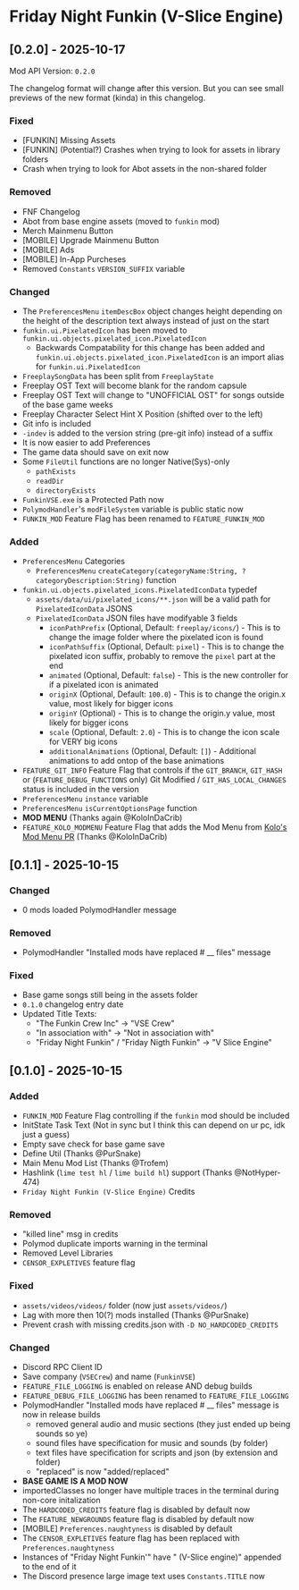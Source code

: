 # Friday Night Funkin (V-Slice Engine)

## [0.2.0] - 2025-10-17
Mod API Version: `0.2.0`

The changelog format will change after this version.
But you can see small previews of the new format (kinda) in this changelog.

### Fixed

- [FUNKIN] Missing Assets
- [FUNKIN] (Potential?) Crashes when trying to look for assets in library folders
- Crash when trying to look for Abot assets in the non-shared folder

### Removed

- FNF Changelog
- Abot from base engine assets (moved to `funkin` mod)
- Merch Mainmenu Button
- [MOBILE] Upgrade Mainmenu Button
- [MOBILE] Ads
- [MOBILE] In-App Purcheses
- Removed `Constants` `VERSION_SUFFIX` variable

### Changed

- The `PreferencesMenu` `itemDescBox` object changes height depending on the height of the description text always instead of just on the start
- `funkin.ui.PixelatedIcon` has been moved to `funkin.ui.objects.pixelated_icon.PixelatedIcon`
  - Backwards Compatability for this change has been added and `funkin.ui.objects.pixelated_icon.PixelatedIcon` is an import alias for `funkin.ui.PixelatedIcon`
- `FreeplaySongData` has been split from `FreeplayState`
- Freeplay OST Text will become blank for the random capsule
- Freeplay OST Text will change to "UNOFFICIAL OST" for songs outside of the base game weeks
- Freeplay Character Select Hint X Position (shifted over to the left)
- Git info is included
- `-indev` is added to the version string (pre-git info) instead of a suffix
- It is now easier to add Preferences
- The game data should save on exit now
- Some `FileUtil` functions are no longer Native(Sys)-only
  - `pathExists`
  - `readDir`
  - `directoryExists`
- `FunkinVSE.exe` is a Protected Path now
- `PolymodHandler`'s `modFileSystem` variable is public static now
- `FUNKIN_MOD` Feature Flag has been renamed to `FEATURE_FUNKIN_MOD`

### Added

- `PreferencesMenu` Categories
  - `PreferencesMenu` `createCategory(categoryName:String, ?categoryDescription:String)` function
- `funkin.ui.objects.pixelated_icons.PixelatedIconData` typedef
  - `assets/data/ui/pixelated_icons/**.json` will be a valid path for `PixelatedIconData` JSONS
  - `PixelatedIconData` JSON files have modifyable 3 fields
    - `iconPathPrefix` (Optional, Default: `freeplay/icons/`) - This is to change the image folder where the pixelated icon is found
    - `iconPathSuffix` (Optional, Default: `pixel`) - This is to change the pixelated icon suffix, probably to remove the `pixel` part at the end
    - `animated` (Optional, Default: `false`) - This is the new controller for if a pixelated icon is animated
    - `originX` (Optional, Default: `100.0`) - This is to change the origin.x value, most likely for bigger icons
    - `originY` (Optional) - This is to change the origin.y value, most likely for bigger icons
    - `scale` (Optional, Default: `2.0`) - This is to change the icon scale for VERY big icons
    - `additionalAnimations` (Optional, Default: `[]`) - Additional animations to add ontop of the base animations
- `FEATURE_GIT_INFO` Feature Flag that controls if the `GIT_BRANCH`, `GIT_HASH` or (`FEATURE_DEBUG_FUNCTIONS` only) Git Modified / `GIT_HAS_LOCAL_CHANGES` status is included in the version
- `PreferencesMenu` `instance` variable
- `PreferencesMenu` `isCurrentOptionsPage` function
- **MOD MENU** (Thanks again @KoloInDaCrib)
- `FEATURE_KOLO_MODMENU` Feature Flag that adds the Mod Menu from [Kolo's Mod Menu PR](https://github.com/FunkinCrew/Funkin/pull/4223) (Thanks @KoloInDaCrib)

## [0.1.1] - 2025-10-15

### Changed

- 0 mods loaded PolymodHandler message

### Removed

- PolymodHandler "Installed mods have replaced # __ files" message

### Fixed

- Base game songs still being in the assets folder
- `0.1.0` changelog entry date
- Updated Title Texts:
  - "The Funkin Crew Inc" -> "VSE Crew"
  - "In association with" -> "Not in association with"
  - "Friday Night Funkin" / "Friday Nigth Funkin" -> "V Slice Engine"

## [0.1.0] - 2025-10-15

### Added

- `FUNKIN_MOD` Feature Flag controlling if the `funkin` mod should be included
- InitState Task Text (Not in sync but I think this can depend on ur pc, idk just a guess)
- Empty save check for base game save
- Define Util (Thanks @PurSnake)
- Main Menu Mod List (Thanks @Trofem)
- Hashlink (`lime test hl` / `lime build hl`) support (Thanks @NotHyper-474)
- `Friday Night Funkin (V-Slice Engine)` Credits

### Removed

- "killed line" msg in credits
- Polymod duplicate imports warning in the terminal
- Removed Level Libraries
- `CENSOR_EXPLETIVES` feature flag

### Fixed

- `assets/videos/videos/` folder (now just `assets/videos/`)
- Lag with more then 10(?) mods installed (Thanks @PurSnake)
- Prevent crash with missing credits.json with `-D NO_HARDCODED_CREDITS`

### Changed

- Discord RPC Client ID
- Save company (`VSECrew`) and name (`FunkinVSE`)
- `FEATURE_FILE_LOGGING` is enabled on release AND debug builds
- `FEATURE_DEBUG_FILE_LOGGING` has been renamed to `FEATURE_FILE_LOGGING`
- PolymodHandler "Installed mods have replaced # __ files" message is now in release builds
  - removed general audio and music sections (they just ended up being sounds so ye)
  - sound files have specification for music and sounds (by folder)
  - text files have specification for scripts and json (by extension and folder)
  - "replaced" is now "added/replaced"
- **BASE GAME IS A MOD NOW**
- importedClasses no longer have multiple traces in the terminal during non-core initalization
- The `HARDCODED_CREDITS` feature flag is disabled by default now
- The `FEATURE_NEWGROUNDS` feature flag is disabled by default now
- [MOBILE] `Preferences.naughtyness` is disabled by default
- The `CENSOR_EXPLETIVES`  feature flag has been replaced with `Preferences.naughtyness`
- Instances of "Friday Night Funkin'" have " (V-Slice engine)" appended to the end of it
- The Discord presence large image text uses `Constants.TITLE` now
